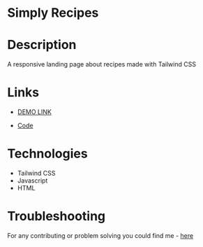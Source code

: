 # Simply Recipes

# Description
A responsive landing page about recipes made with Tailwind CSS

# Links
- [DEMO LINK](https://natalia-ponomarenko.github.io/recipes-landing-tailwind/)

- [Code](https://github.com/natalia-ponomarenko/recipes-landing-tailwind)

# Technologies
- Tailwind CSS
- Javascript
- HTML

# Troubleshooting
For any contributing or problem solving you could find me - [here](https://t.me/ponomarenko_nataliia)